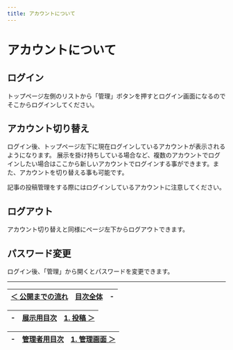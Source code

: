 ```yaml
---
title: アカウントについて
---
```


# アカウントについて

## ログイン

トップページ左側のリストから「管理」ボタンを押すとログイン画面になるのでそこからログインしてください。

## アカウント切り替え

ログイン後、トップページ左下に現在ログインしているアカウントが表示されるようになります。
展示を掛け持ちしている場合など、複数のアカウントでログインしたい場合はここから新しいアカウントでログインする事ができます。また、アカウントを切り替える事も可能です。

記事の投稿管理をする際にはログインしているアカウントに注意してください。

## ログアウト

アカウント切り替えと同様にページ左下からログアウトできます。

## パスワード変更

ログイン後、「管理」から開くとパスワードを変更できます。

---

|  [＜ 公開までの流れ ](./operation)  | [目次全体](/) | - |
| --- | --- | --- |

| - | [展示用目次](/exhibition) | [1. 投稿 ＞](./1-post) |
| --- | --- | --- |

| - | [管理者用目次](/admin) | [1. 管理画面 ＞](./1-manage) |
| --- | --- | --- |
